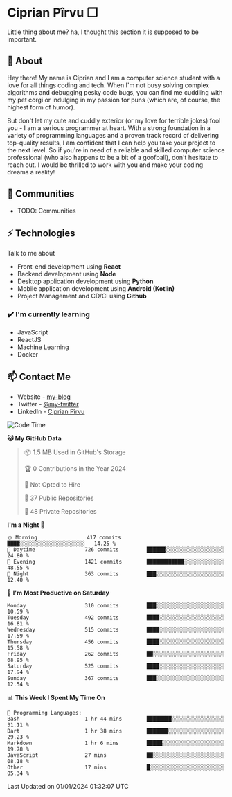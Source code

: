 # Ciprian Pîrvu ❐

Little thing about me? ha, I thought this section it is supposed to be important.

## 🧐 About

Hey there! My name is Ciprian and I am a computer science student with a love for all things coding and tech. When I'm not busy solving complex algorithms and debugging pesky code bugs, you can find me cuddling with my pet corgi or indulging in my passion for puns (which are, of course, the highest form of humor).

But don't let my cute and cuddly exterior (or my love for terrible jokes) fool you - I am a serious programmer at heart. With a strong foundation in a variety of programming languages and a proven track record of delivering top-quality results, I am confident that I can help you take your project to the next level. So if you're in need of a reliable and skilled computer science professional (who also happens to be a bit of a goofball), don't hesitate to reach out. I would be thrilled to work with you and make your coding dreams a reality!

## 👯 Communities

-   TODO: Communities

## ⚡ Technologies

Talk to me about

-   Front-end development using **React**
-   Backend development using **Node**
-   Desktop application development using **Python**
-   Mobile application development using **Android (Kotlin)**
-   Project Management and CD/CI using **Github**

### ✔️ I'm currently learning

-   JavaScript
-   ReactJS
-   Machine Learning
-   Docker

## 📫 Contact Me

-   Website - [my-blog]()
-   Twitter - [@my-twitter]()
-   LinkedIn - [Ciprian Pîrvu](https://www.linkedin.com/in/p%C3%AErvu-ciprian-cristian-4415991b1/)

<!--START_SECTION:waka-->
![Code Time](http://img.shields.io/badge/Code%20Time-1%2C911%20hrs%2013%20mins-blue)

**🐱 My GitHub Data** 

> 📦 1.5 MB Used in GitHub's Storage 
 > 
> 🏆 0 Contributions in the Year 2024
 > 
> 🚫 Not Opted to Hire
 > 
> 📜 37 Public Repositories 
 > 
> 🔑 48 Private Repositories 
 > 
**I'm a Night 🦉** 

```text
🌞 Morning                417 commits         ████░░░░░░░░░░░░░░░░░░░░░   14.25 % 
🌆 Daytime                726 commits         ██████░░░░░░░░░░░░░░░░░░░   24.80 % 
🌃 Evening                1421 commits        ████████████░░░░░░░░░░░░░   48.55 % 
🌙 Night                  363 commits         ███░░░░░░░░░░░░░░░░░░░░░░   12.40 % 
```
📅 **I'm Most Productive on Saturday** 

```text
Monday                   310 commits         ███░░░░░░░░░░░░░░░░░░░░░░   10.59 % 
Tuesday                  492 commits         ████░░░░░░░░░░░░░░░░░░░░░   16.81 % 
Wednesday                515 commits         ████░░░░░░░░░░░░░░░░░░░░░   17.59 % 
Thursday                 456 commits         ████░░░░░░░░░░░░░░░░░░░░░   15.58 % 
Friday                   262 commits         ██░░░░░░░░░░░░░░░░░░░░░░░   08.95 % 
Saturday                 525 commits         ████░░░░░░░░░░░░░░░░░░░░░   17.94 % 
Sunday                   367 commits         ███░░░░░░░░░░░░░░░░░░░░░░   12.54 % 
```


📊 **This Week I Spent My Time On** 

```text
💬 Programming Languages: 
Bash                     1 hr 44 mins        ████████░░░░░░░░░░░░░░░░░   31.11 % 
Dart                     1 hr 38 mins        ███████░░░░░░░░░░░░░░░░░░   29.23 % 
Markdown                 1 hr 6 mins         █████░░░░░░░░░░░░░░░░░░░░   19.78 % 
JavaScript               27 mins             ██░░░░░░░░░░░░░░░░░░░░░░░   08.18 % 
Other                    17 mins             █░░░░░░░░░░░░░░░░░░░░░░░░   05.34 % 
```


 Last Updated on 01/01/2024 01:32:07 UTC
<!--END_SECTION:waka-->

